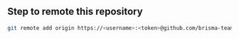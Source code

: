 ## Step to remote this repository

```bash
git remote add origin https://<username>:<token>@github.com/brisma-team/brisma-fe.gitbrisma-team/brisma-fe.git
```
